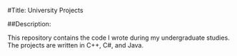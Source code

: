 #Title: University Projects

##Description:

This repository contains the code I wrote during my undergraduate studies. The projects are written in C++, C#, and Java.
